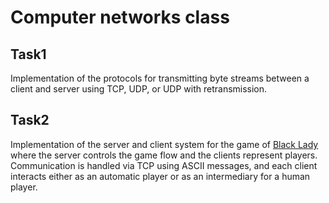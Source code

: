 # Computer networks class
## Task1
Implementation of the protocols for transmitting byte streams between a client and server using TCP, UDP, or UDP with retransmission.
## Task2
Implementation of the server and client system for the game of [Black Lady](https://en.wikipedia.org/wiki/Black_Lady) where the server controls the game flow and the clients represent players. Communication is handled via TCP using ASCII messages, and each client interacts either as an automatic player or as an intermediary for a human player.
